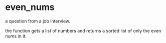 # even_nums
a question from a job interview.

the function gets a list of numbers and returns a sorted list of only the even nums in it.
